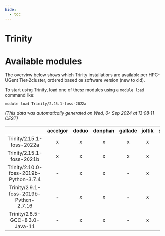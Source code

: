```yaml
---
hide:
  - toc
---
```


Trinity
=======

# Available modules


The overview below shows which Trinity installations are available per HPC-UGent Tier-2cluster, ordered based on software version (new to old).

To start using Trinity, load one of these modules using a `module load` command like:

```shell
module load Trinity/2.15.1-foss-2022a
```

*(This data was automatically generated on Wed, 04 Sep 2024 at 13:08:11 CEST)*  

| |accelgor|doduo|donphan|gallade|joltik|shinx|skitty|
| :---: | :---: | :---: | :---: | :---: | :---: | :---: | :---: |
|Trinity/2.15.1-foss-2022a|x|x|x|x|x|-|x|
|Trinity/2.15.1-foss-2021b|x|x|x|x|x|-|x|
|Trinity/2.10.0-foss-2019b-Python-3.7.4|-|x|x|-|x|-|x|
|Trinity/2.9.1-foss-2019b-Python-2.7.16|-|x|x|-|x|-|x|
|Trinity/2.8.5-GCC-8.3.0-Java-11|-|x|x|-|x|-|x|
